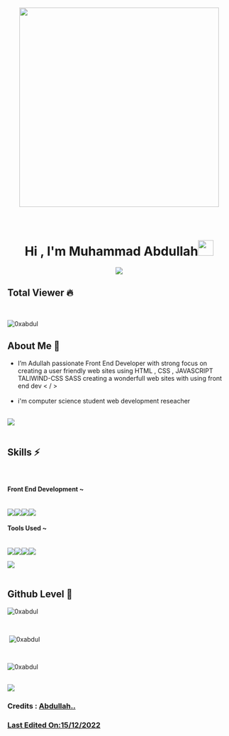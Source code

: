 <h1 align="center"><img src="https://media.giphy.com/media/qgQUggAC3Pfv687qPC/giphy.gif" width="450"></img></h1><br>
<h1 align="center"><b>Hi , I'm Muhammad Abdullah</b><img src="https://media.giphy.com/media/hvRJCLFzcasrR4ia7z/giphy.gif" width="35"></h1>
<p align="center">
  <p align="center">
  <a href="https://github.com/DenverCoder1/readme-typing-svg"><img src="https://readme-typing-svg.herokuapp.com?font=Time+New+Roman&color=cyan&size=25&center=true&vCenter=true&width=600&height=100&lines=Assalamu+O+Alaikum+Warahmatullah..&hearts;++;Front-End+Developer,;Computer+Science+Student,;Love+to+Learn..,;"></a>
</p>
  
<h2>Total Viewer &#128293;</h2><br><p align="left"> <img src="https://komarev.com/ghpvc/?username=0xabdul&label=Profile%20views&color=0e75b6&style=flat" alt="0xabdul" /> </p>


<h2 align="left">About Me &#128587;</h2>
<ul>
<li>I’m Adullah passionate Front End Developer with strong focus on creating a user friendly web sites using HTML , CSS , JAVASCRIPT TALIWIND-CSS SASS creating a wonderfull web sites with using front end dev < / > </li><br>
  <li>i'm computer science student web development reseacher </li>
  </ul><br>
  <img src="https://user-images.githubusercontent.com/73097560/115834477-dbab4500-a447-11eb-908a-139a6edaec5c.gif"><br><br>
  
  <h2 align="left">Skills &#9889;</h2><br>
  <h4>Front End Development ~</h4><br>
<img src="https://img.shields.io/badge/html5-%23E34F26.svg?style=for-the-badge&logo=html5&logoColor=white"></img><img src="https://img.shields.io/badge/css3-%231572B6.svg?style=for-the-badge&logo=css3&logoColor=white"></img><img src="https://img.shields.io/badge/javascript%20-%23323330.svg?&style=for-the-badge&logo=javascript&logoColor=%23F7DF1E"/><img src="https://img.shields.io/badge/Tailwind-css%20-%230db7ed.svg?&style=for-the-badge&logo=Jupyter&logoColor=white" /><br>
<h4>Tools Used ~ </h4><br>
<img src="https://img.shields.io/badge/google-4285F4?style=for-the-badge&logo=google&logoColor=white"></img><img src="https://img.shields.io/badge/Terminal-%23121011.svg?style=for-the-badge&logo=gnu-bash&logoColor=white"></img><img src="https://img.shields.io/badge/Visual%20Studio%20Code-0078d7.svg?style=for-the-badge&logo=visual-studio-code&logoColor=white"></img><img src="https://img.shields.io/badge/Zorin%20Linux-1793D1?logo=zorin-linux&logoColor=fff&style=for-the-badge"></img>

 

 
  <img src="https://user-images.githubusercontent.com/73097560/115834477-dbab4500-a447-11eb-908a-139a6edaec5c.gif"><br><br>



<h2 align="left">Github Level &#128204;</h2>
<p align="left">
</p>


<p><img align="center" src="https://github-readme-stats.vercel.app/api/top-langs?username=0xabdul&show_icons=true&locale=en&layout=compact" alt="0xabdul" /></p><br>

<p>&nbsp;<img align="center" src="https://github-readme-stats.vercel.app/api?username=0xabdul&show_icons=true&locale=en" alt="0xabdul" /></p><br>

<p><img align="center" src="https://github-readme-streak-stats.herokuapp.com/?user=0xabdul&" alt="0xabdul" /></p><br>
  <img src="https://user-images.githubusercontent.com/73097560/115834477-dbab4500-a447-11eb-908a-139a6edaec5c.gif"><br>
  <h3 align="left">Credits : <a href="https://github.com/0xabdul">Abdullah..</h3>
    <h3 align="left">Last Edited On:15/12/2022</h3>
    

